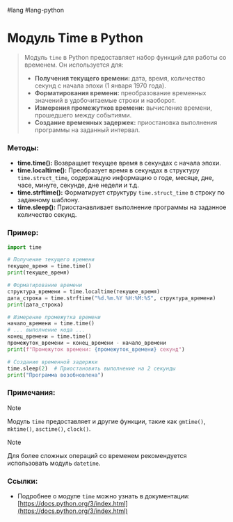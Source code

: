 #lang #lang-python 

# Модуль Time в Python
>Модуль `time` в Python предоставляет набор функций для работы со временем. Он используется для:
>- **Получения текущего времени:** дата, время, количество секунд с начала эпохи (1 января 1970 года).
>- **Форматирования времени:** преобразование временных значений в удобочитаемые строки и наоборот.
>- **Измерения промежутков времени:** вычисление времени, прошедшего между событиями.
>- **Создание временных задержек:** приостановка выполнения программы на заданный интервал.

### Методы:
- **time.time():** Возвращает текущее время в секундах с начала эпохи.
- **time.localtime():** Преобразует время в секундах в структуру `time.struct_time`, содержащую информацию о годе, месяце, дне, часе, минуте, секунде, дне недели и т.д.
- **time.strftime():** Форматирует структуру `time.struct_time` в строку по заданному шаблону.
- **time.sleep():** Приостанавливает выполнение программы на заданное количество секунд.

### Пример:
```Python
import time

# Получение текущего времени
текущее_время = time.time()
print(текущее_время)

# Форматирование времени
структура_времени = time.localtime(текущее_время)
дата_строка = time.strftime("%d.%m.%Y %H:%M:%S", структура_времени)
print(дата_строка)

# Измерение промежутка времени
начало_времени = time.time()
# ... выполнение кода ...
конец_времени = time.time()
промежуток_времени = конец_времени - начало_времени
print(f"Промежуток времени: {промежуток_времени} секунд")

# Создание временной задержки
time.sleep(2)  # Приостановить выполнение на 2 секунды
print("Программа возобновлена")
```

### Примечания:
>[!note]
Модуль `time` предоставляет и другие функции, такие как `gmtime()`, `mktime()`, `asctime()`, `clock()`.

>[!note]
Для более сложных операций со временем рекомендуется использовать модуль `datetime`.

### Ссылки:
- Подробнее о модуле `time` можно узнать в документации: [https://docs.python.org/3/index.html](https://docs.python.org/3/index.html)